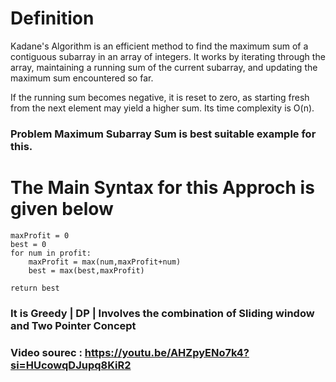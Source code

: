 # Definition
Kadane's Algorithm is an efficient method to find the maximum sum of a contiguous subarray in an array of integers. It works by iterating through the array, maintaining a running sum of the current subarray, and updating the maximum sum encountered so far. 

If the running sum becomes negative, it is reset to zero, as starting fresh from the next element may yield a higher sum. Its time complexity is O(n).

### Problem Maximum Subarray Sum is best suitable example for this.


# The Main Syntax for this Approch is given below
    maxProfit = 0
    best = 0
    for num in profit:
        maxProfit = max(num,maxProfit+num)
        best = max(best,maxProfit)
        
    return best


### It is Greedy | DP | Involves the combination of Sliding window and Two Pointer Concept

### Video sourec : https://youtu.be/AHZpyENo7k4?si=HUcowqDJupq8KiR2